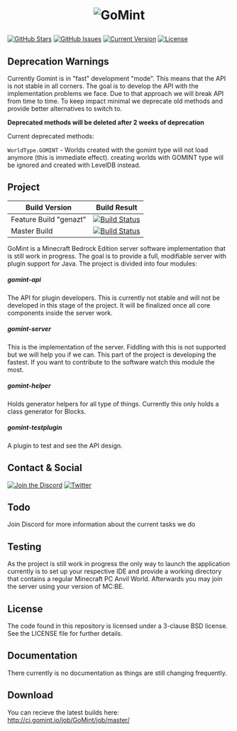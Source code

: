 <h1 align="center">

  ![GoMint](https://gomint.io/wp-content/uploads/2015/08/cropped-GoMint_Transparent.png)
</h1>

[![GitHub Stars](https://img.shields.io/github/stars/GoMint/GoMint.svg)](https://github.com/GoMint/GoMint/stargazers)
[![GitHub Issues](https://img.shields.io/github/issues/GoMint/GoMint.svg)](https://github.com/GoMint/GoMint/issues) 
[![Current Version](https://img.shields.io/badge/version-1.0.5-green.svg)](https://github.com/GoMint/GoMint) 
[![License](https://img.shields.io/badge/License-BSD%203--Clause-blue.svg)](https://opensource.org/licenses/BSD-3-Clause)

Deprecation Warnings
--
Currently Gomint is in "fast" development "mode". This means that the API is not stable in all corners. The goal is to
develop the API with the implementation problems we face. Due to that approach we will break API from time to time. To keep
impact minimal we deprecate old methods and provide better alternatives to switch to. 

**Deprecated methods will be deleted after 2 weeks of deprecation**

Current deprecated methods:

`WorldType.GOMINT` - Worlds created with the gomint type will not load anymore (this is immediate effect). creating worlds with GOMINT type will be ignored and created with LevelDB instead.<br />

Project
--

Build Version | Build Result
------------ | -------------
Feature Build "genazt" | [![Build Status](https://travis-ci.org/GoMint/GoMint.svg?branch=genazt)](https://travis-ci.org/GoMint/GoMint)
Master Build | [![Build Status](https://travis-ci.org/GoMint/GoMint.svg?branch=master)](https://travis-ci.org/GoMint/GoMint)

GoMint is a Minecraft Bedrock Edition server software implementation that is still work in progress.
The goal is to provide a full, modifiable server with plugin support for Java.
The project is divided into four modules:

##### gomint-api
The API for plugin developers. This is currently not stable and will not be developed in this stage
of the project. It will be finalized once all core components inside the server work.

##### gomint-server
This is the implementation of the server. Fiddling with this is not supported but we will help you if we can.
This part of the project is developing the fastest. If you want to contribute to the software watch this module the
most.

##### gomint-helper
Holds generator helpers for all type of things. Currently this only holds a class generator for Blocks.

##### gomint-testplugin
A plugin to test and see the API design. 

## Contact & Social
[![Join the Discord](http://puu.sh/v9UB9/944431c790.png)](https://discord.gg/qC4nJVN)
[![Twitter](http://puu.sh/v9V9H/ad70c8acf7.png)](https://twitter.com/GomintPe)

## Todo
Join Discord for more information about the current tasks we do

## Testing

As the project is still work in progress the only way to launch the application currently is to set up
your respective IDE and provide a working directory that contains a regular Minecraft PC Anvil World.
Afterwards you may join the server using your version of MC:BE.

## License

The code found in this repository is licensed under a 3-clause BSD license. See the LICENSE file for further
details.

## Documentation

There currently is no documentation as things are still changing frequently.

## Download

You can recieve the latest builds here: http://ci.gomint.io/job/GoMint/job/master/

